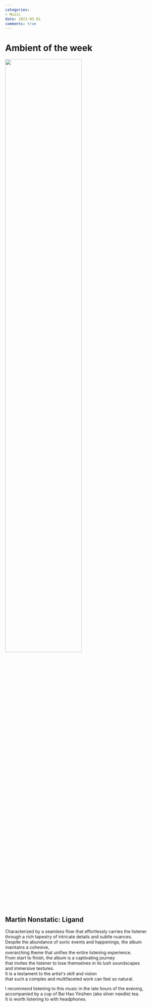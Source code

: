 ```yaml
---
categories:
- Music
date: 2023-05-01
comments: true
---
```

# Ambient of the week

<img src="/img/music/ligand.jpeg" width="70%"></img>

<!-- more -->
## Martin Nonstatic: Ligand

Characterized by a seamless flow that effortlessly carries the listener  
through a rich tapestry of intricate details and subtle nuances.  
Despite the abundance of sonic events and happenings, the album maintains a cohesive,  
overarching theme that unifies the entire listening experience.   
From start to finish, the album is a captivating journey   
that invites the listener to lose themselves in its lush soundscapes   
and immersive textures.   
It is a testament to the artist's skill and vision  
that such a complex and multifaceted work can feel so natural.  
  
I recommend listening to this music in the late hours of the evening, accompanied by a cup of Bai Hao Yinzhen (aka silver needle) tea.  
It is worth listening to with headphones.

